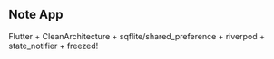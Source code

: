 ## Note App
Flutter + CleanArchitecture + sqflite/shared_preference + riverpod + state_notifier + freezed!
